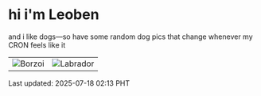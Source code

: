 # hi i'm Leoben

and i like dogs—so have some random dog pics that change whenever my CRON feels like it

|  |  |
|--------|----------|
| ![Borzoi](https://random-dog-vercel.vercel.app/api/random-borzoi?v=1752775999) | ![Labrador](https://random-dog-vercel.vercel.app/api/random-labrador?v=1752775999) |

Last updated: 2025-07-18 02:13 PHT
